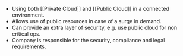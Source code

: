 - Using both [[Private Cloud]] and [[Public Cloud]] in a connected environment. 
- Allows use of public resources in case of a surge in demand. 
- Can provide an extra layer of security, e.g. use public cloud for non critical ops. 
- Company is responsible for the security, compliance and legal requirements. 